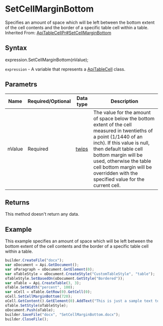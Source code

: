 # SetCellMarginBottom

Specifies an amount of space which will be left between the bottom extent of the cell contents and the border of a specific table cell within a table.<br>Inherited From: [ApiTableCellPr#SetCellMarginBottom](../../ApiTableCellPr/Methods/SetCellMarginBottom.md)

## Syntax

expression.SetCellMarginBottom(nValue);

`expression` - A variable that represents a [ApiTableCell](../ApiTableCell.md) class.

## Parametrs

| **Name** | **Required/Optional** | **Data type** | **Description** |
| ------------- | ------------- | ------------- | ------------- |
| nValue | Required | [twips](../../../Enumerations/twips.md) | The value for the amount of space below the bottom extent of the cell measured in twentieths of a point (1/1440 of an inch). If this value is null, then default table cell bottom margin will be used, otherwise the table cell bottom margin will be overridden with the specified value for the current cell. |

## Returns

This method doesn't return any data.

## Example

This example specifies an amount of space which will be left between the bottom extent of the cell contents and the border of a specific table cell within a table.

```javascript
builder.CreateFile("docx");
var oDocument = Api.GetDocument();
var oParagraph = oDocument.GetElement(0);
var oTableStyle = oDocument.CreateStyle("CustomTableStyle", "table");
oTableStyle.SetBasedOn(oDocument.GetStyle("Bordered"));
var oTable = Api.CreateTable(3, 3);
oTable.SetWidth("percent", 100);
var oCell = oTable.GetRow(0).GetCell(0);
oCell.SetCellMarginBottom(720);
oCell.GetContent().GetElement(0).AddText("This is just a sample text to show that the bottom cell margin is 36 points.");
oTable.SetStyle(oTableStyle);
oDocument.Push(oTable);
builder.SaveFile("docx", "SetCellMarginBottom.docx");
builder.CloseFile();
```